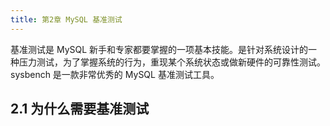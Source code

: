 ```yaml
---
title: 第2章 MySQL 基准测试
---
```


基准测试是 MySQL 新手和专家都要掌握的一项基本技能。是针对系统设计的一种压力测试，为了掌握系统的行为，重现某个系统状态或做新硬件的可靠性测试。  
sysbench 是一款非常优秀的 MySQL 基准测试工具。

## 2.1 为什么需要基准测试
